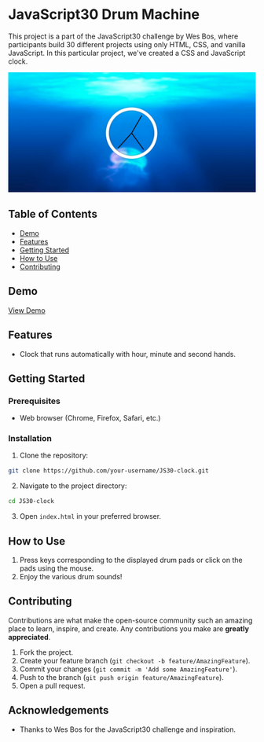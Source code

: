 # JavaScript30 Drum Machine

This project is a part of the JavaScript30 challenge by Wes Bos, where participants build 30 different projects using only HTML, CSS, and vanilla JavaScript. In this particular project, we've created a CSS and JavaScript clock.

![clock](/screenshot.png)

## Table of Contents

- [Demo](#demo)
- [Features](#features)
- [Getting Started](#getting-started)
- [How to Use](#how-to-use)
- [Contributing](#contributing)

## Demo

[View Demo](https://wondrous-sawine-ce716e.netlify.app/) <!-- Add a link to your live demo once deployed -->

## Features

- Clock that runs automatically with hour, minute and second hands.

## Getting Started

### Prerequisites

- Web browser (Chrome, Firefox, Safari, etc.)

### Installation

1. Clone the repository:

```bash
git clone https://github.com/your-username/JS30-clock.git
```

2. Navigate to the project directory:

```bash
cd JS30-clock
```

3. Open `index.html` in your preferred browser.

## How to Use

1. Press keys corresponding to the displayed drum pads or click on the pads using the mouse.
2. Enjoy the various drum sounds!

## Contributing

Contributions are what make the open-source community such an amazing place to learn, inspire, and create. Any contributions you make are **greatly appreciated**.

1. Fork the project.
2. Create your feature branch (`git checkout -b feature/AmazingFeature`).
3. Commit your changes (`git commit -m 'Add some AmazingFeature'`).
4. Push to the branch (`git push origin feature/AmazingFeature`).
5. Open a pull request.

## Acknowledgements

- Thanks to Wes Bos for the JavaScript30 challenge and inspiration.
